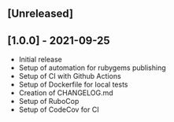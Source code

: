 ## [Unreleased]

## [1.0.0] - 2021-09-25

- Initial release
- Setup of automation for rubygems publishing
- Setup of CI with Github Actions
- Setup of Dockerfile for local tests
- Creation of CHANGELOG.md
- Setup of RuboCop
- Setup of CodeCov for CI

